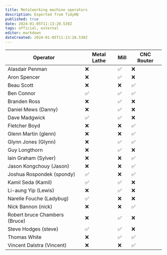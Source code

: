 ```yaml
---
title: Metalworking machine operators
description: Exported from TidyHQ
published: true
date: 2024-01-05T11:13:28.530Z
tags: official, external
editor: markdown
dateCreated: 2024-01-05T11:13:28.530Z
---
```


| Operator | Metal Lathe | Mill | CNC Router |
| --- | --- | --- | --- |
| Alasdair Penman | ❌ | ✅ | ❌ | 
| Aron Spencer | ❌ | ✅ | ❌ | 
| Beau Scott | ❌ | ❌ | ✅ | 
| Ben Connor | ✅ | ✅ | ✅ | 
| Branden Ross | ❌ | ✅ | ❌ | 
| Daniel Mews (Danny) | ❌ | ✅ | ❌ | 
| Dave Madgwick | ✅ | ✅ | ❌ | 
| Fletcher Boyd | ❌ | ❌ | ✅ | 
| Glenn Martin (glenn) | ❌ | ❌ | ✅ | 
| Glynn Jones (Glynn) | ❌ | ✅ | ✅ | 
| Guy Longthorn | ❌ | ✅ | ❌ | 
| Iain Graham (Sylver) | ❌ | ❌ | ✅ | 
| Jason Kongchouy (Jason) | ❌ | ❌ | ✅ | 
| Joshua Rospondek (spondy) | ✅ | ❌ | ✅ | 
| Kamil Seda (Kamil) | ✅ | ✅ | ❌ | 
| Li-aung Yip (Lewis) | ❌ | ✅ | ❌ | 
| Narelle Fouche (Ladybug) | ✅ | ❌ | ❌ | 
| Nick Bannon (nick) | ❌ | ❌ | ✅ | 
| Robert bruce Chambers (Bruce) | ❌ | ✅ | ❌ | 
| Steve Hodges (steve) | ✅ | ✅ | ❌ | 
| Thomas White | ❌ | ✅ | ✅ | 
| Vincent Dalstra (Vincent) | ❌ | ❌ | ✅ | 
